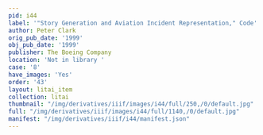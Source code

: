 ```yaml
---
pid: i44
label: '"Story Generation and Aviation Incident Representation," Code'
author: Peter Clark
orig_pub_date: '1999'
obj_pub_date: '1999'
publisher: The Boeing Company
location: 'Not in library '
case: '8'
have_images: 'Yes'
order: '43'
layout: litai_item
collection: litai
thumbnail: "/img/derivatives/iiif/images/i44/full/250,/0/default.jpg"
full: "/img/derivatives/iiif/images/i44/full/1140,/0/default.jpg"
manifest: "/img/derivatives/iiif/i44/manifest.json"
---
```

